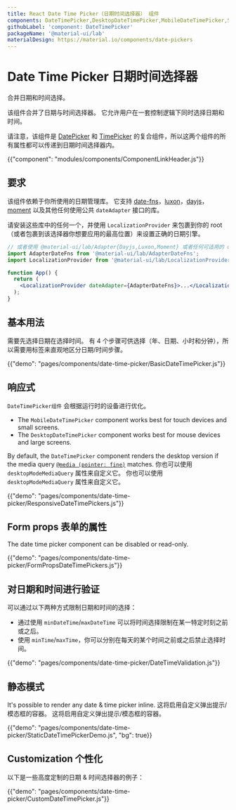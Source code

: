 ```yaml
---
title: React Date Time Picker（日期时间选择器） 组件
components: DateTimePicker,DesktopDateTimePicker,MobileDateTimePicker,StaticDateTimePicker
githubLabel: 'component: DateTimePicker'
packageName: '@material-ui/lab'
materialDesign: https://material.io/components/date-pickers
---
```


# Date Time Picker 日期时间选择器

<p class="description">合并日期和时间选择。</p>

该组件合并了日期与时间选择器。 它允许用户在一套控制逻辑下同时选择日期和时间。

请注意，该组件是 [DatePicker](/components/date-picker/) 和 [TimePicker](/components/time-picker/) 的复合组件，所以这两个组件的所有属性都可以传递到日期时间选择器内。

{{"component": "modules/components/ComponentLinkHeader.js"}}

## 要求

该组件依赖于你所使用的日期管理库。 它支持 [date-fns](https://date-fns.org/)，[luxon](https://moment.github.io/luxon/)，[dayjs](https://github.com/iamkun/dayjs)，[moment](https://momentjs.com/) 以及其他任何使用公共 `dateAdapter` 接口的库。

请安装这些库中的任何一个，并使用 `LocalizationProvider` 来包裹到你的 root（或者包裹到该选择器你想要应用的最高位置）来设置正确的日期引擎。

```jsx
// 或者使用 @material-ui/lab/Adapter{Dayjs,Luxon,Moment} 或者任何可适用的 date-io 适配器
import AdapterDateFns from '@material-ui/lab/AdapterDateFns';
import LocalizationProvider from '@material-ui/lab/LocalizationProvider';

function App() {
  return (
    <LocalizationProvider dateAdapter={AdapterDateFns}>...</LocalizationProvider>
  );
}
```

## 基本用法

需要先选择日期在选择时间。 有 4 个步骤可供选择（年、日期、小时和分钟），所以需要用标签来直观地区分日期/时间步骤。

{{"demo": "pages/components/date-time-picker/BasicDateTimePicker.js"}}

## 响应式

`DateTimePicker组件` 会根据运行时的设备进行优化。

- The `MobileDateTimePicker` component works best for touch devices and small screens.
- The `DesktopDateTimePicker` component works best for mouse devices and large screens.

By default, the `DateTimePicker` component renders the desktop version if the media query [`@media (pointer: fine)`](https://developer.mozilla.org/en-US/docs/Web/CSS/@media/pointer) matches. 你也可以使用 `desktopModeMediaQuery` 属性来自定义它。 你也可以使用 `desktopModeMediaQuery` 属性来自定义它。

{{"demo": "pages/components/date-time-picker/ResponsiveDateTimePickers.js"}}

## Form props 表单的属性

The date time picker component can be disabled or read-only.

{{"demo": "pages/components/date-time-picker/FormPropsDateTimePickers.js"}}

## 对日期和时间进行验证

可以通过以下两种方式限制日期和时间的选择：

- 通过使用 `minDateTime`/`maxDateTime` 可以将时间选择限制在某一特定时刻之前或之后。
- 使用 `minTime`/`maxTime`，你可以分别在每天的某个时间之前或之后禁止选择时间。

{{"demo": "pages/components/date-time-picker/DateTimeValidation.js"}}

## 静态模式

It's possible to render any date & time picker inline. 这将启用自定义弹出提示/模态框的容器。 这将启用自定义弹出提示/模态框的容器。

{{"demo": "pages/components/date-time-picker/StaticDateTimePickerDemo.js", "bg": true}}

## Customization 个性化

以下是一些高度定制的日期 & 时间选择器的例子：

{{"demo": "pages/components/date-time-picker/CustomDateTimePicker.js"}}
